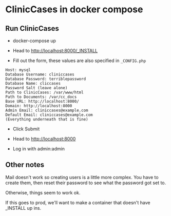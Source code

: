 # ClinicCases in docker compose

## Run ClinicCases

* docker-compose up

* Head to [http://localhost:8000/_INSTALL](http://localhost:8000/_INSTALL)

* Fill out the form, these values are also specified in `_CONFIG.php`

```
Host: mysql
Database Username: cliniccases
Database Password: terriblepassword
Database Name: cliccases
Password Salt (leave alone)
Path to ClinicCases: /var/www/html
Path to Documents: /var/cc_docs
Base URL: http://localhost:8000/
Domain: http://localhost:8000
Admin Email: cliniccases@example.com
Default Email: cliniccases@example.com
(Everything underneath that is fine)
```

* Click Submit

* Head to [http://localhost:8000](http://localhost:8000)

* Log in with admin:admin

## Other notes

Mail doesn't work so creating users is a little more complex.  You have to create them, then reset their password to see what the password got set to.

Otherwise, things seem to work ok. 

If this goes to prod, we'll want to make a container that doesn't have _INSTALL up ins.



